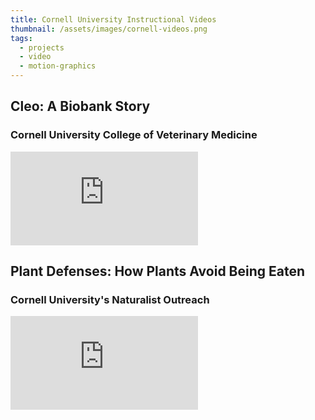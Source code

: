 ```yaml
---
title: Cornell University Instructional Videos
thumbnail: /assets/images/cornell-videos.png
tags:
  - projects
  - video
  - motion-graphics
---
```


<h2>Cleo: A Biobank Story</h2>
<h3>Cornell University College of Veterinary Medicine</h3>
<iframe src="https://www.youtube.com/embed/-03BWOThNM8?si=7FBMNQQ-XR8uKq0P" title="YouTube video player" frameborder="0" allow="accelerometer; autoplay; clipboard-write; encrypted-media; gyroscope; picture-in-picture; web-share" referrerpolicy="strict-origin-when-cross-origin" allowfullscreen></iframe>

<br>

<h2>Plant Defenses: How Plants Avoid Being Eaten</h2>
<h3>Cornell University's Naturalist Outreach</h3>
<iframe src="https://www.youtube.com/embed/D206t1XDXUA?si=zcA-C5RtTBPAz2XO" title="YouTube video player" frameborder="0" allow="accelerometer; autoplay; clipboard-write; encrypted-media; gyroscope; picture-in-picture; web-share" referrerpolicy="strict-origin-when-cross-origin" allowfullscreen></iframe>
